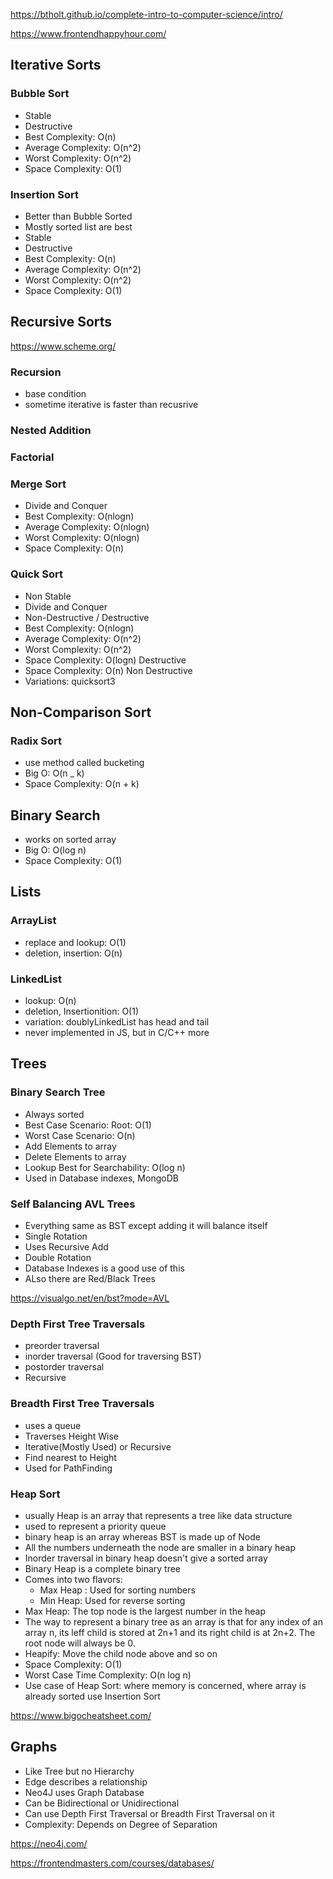 https://btholt.github.io/complete-intro-to-computer-science/intro/

https://www.frontendhappyhour.com/

## Iterative Sorts

### Bubble Sort

- Stable
- Destructive
- Best Complexity: O(n)
- Average Complexity: O(n^2)
- Worst Complexity: O(n^2)
- Space Complexity: O(1)

### Insertion Sort

- Better than Bubble Sorted
- Mostly sorted list are best
- Stable
- Destructive
- Best Complexity: O(n)
- Average Complexity: O(n^2)
- Worst Complexity: O(n^2)
- Space Complexity: O(1)

## Recursive Sorts

https://www.scheme.org/

### Recursion

- base condition
- sometime iterative is faster than recusrive

### Nested Addition

### Factorial

### Merge Sort

<!-- - Stable -->
<!-- - Destructive -->

- Divide and Conquer
- Best Complexity: O(nlogn)
- Average Complexity: O(nlogn)
- Worst Complexity: O(nlogn)
- Space Complexity: O(n)

### Quick Sort

- Non Stable
- Divide and Conquer
- Non-Destructive / Destructive
- Best Complexity: O(nlogn)
- Average Complexity: O(n^2)
- Worst Complexity: O(n^2)
- Space Complexity: O(logn) Destructive
- Space Complexity: O(n) Non Destructive
- Variations: quicksort3

## Non-Comparison Sort

### Radix Sort

- use method called bucketing
- Big O: O(n \_ k)
- Space Complexity: O(n + k)

## Binary Search

- works on sorted array
- Big O: O(log n)
- Space Complexity: O(1)

## Lists

### ArrayList

- replace and lookup: O(1)
- deletion, insertion: O(n)

### LinkedList

- lookup: O(n)
- deletion, Insertionition: O(1)
- variation: doublyLinkedList has head and tail
- never implemented in JS, but in C/C++ more

## Trees

### Binary Search Tree

- Always sorted
- Best Case Scenario: Root: O(1)
- Worst Case Scenario: O(n)
- Add Elements to array
- Delete Elements to array
- Lookup Best for Searchability: O(log n)
- Used in Database indexes, MongoDB

### Self Balancing AVL Trees

- Everything same as BST except adding it will balance itself
- Single Rotation
- Uses Recursive Add
- Double Rotation
- Database Indexes is a good use of this
- ALso there are Red/Black Trees

https://visualgo.net/en/bst?mode=AVL

### Depth First Tree Traversals

- preorder traversal
- inorder traversal (Good for traversing BST)
- postorder traversal
- Recursive

### Breadth First Tree Traversals

- uses a queue
- Traverses Height Wise
- Iterative(Mostly Used) or Recursive
- Find nearest to Height
- Used for PathFinding

### Heap Sort

- usually Heap is an array that represents a tree like data structure
- used to represent a priority queue
- binary heap is an array whereas BST is made up of Node
- All the numbers underneath the node are smaller in a binary heap
- Inorder traversal in binary heap doesn't give a sorted array
- Binary Heap is a complete binary tree
- Comes into two flavors:
  - Max Heap : Used for sorting numbers
  - Min Heap: Used for reverse sorting
- Max Heap: The top node is the largest number in the heap
- The way to represent a binary tree as an array is that for any index of an array n, its leff child is stored at 2n+1 and its right child is at 2n+2. The root node will always be 0.
- Heapify: Move the child node above and so on
- Space Complexity: O(1)
- Worst Case Time Complexity: O(n log n)
- Use case of Heap Sort: where memory is concerned, where array is already sorted use Insertion Sort

https://www.bigocheatsheet.com/

## Graphs

- Like Tree but no Hierarchy
- Edge describes a relationship
- Neo4J uses Graph Database
- Can be Bidirectional or Unidirectional
- Can use Depth First Traversal or Breadth First Traversal on it
- Complexity: Depends on Degree of Separation

https://neo4j.com/

https://frontendmasters.com/courses/databases/
